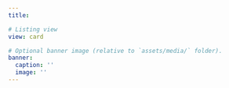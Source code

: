 ```yaml
---
title:

# Listing view
view: card

# Optional banner image (relative to `assets/media/` folder).
banner:
  caption: ''
  image: ''
---
```

